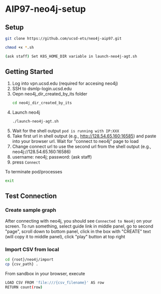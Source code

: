 # AIP97-neo4j-setup

<!-- ABOUT THE PROJECT -->
## Setup
```sh
git clone https://github.com/ucsd-ets/neo4j-aip97.git
```
```sh
chmod +x *.sh
```
```sh
(ask staff) Set K8S_HOME_DIR variable in launch-neo4j-agt.sh
```

<!-- GETTING STARTED -->
## Getting Started
1. Log into vpn.ucsd.edu (required for accesing neo4j)<br/>
2. SSH to dsmlp-login.ucsd.edu
3. Oepn neo4j_dir_created_by_its folder
   ```sh
   cd neo4j_dir_created_by_its
   ```
4. Launch neo4j
   ```sh
   ./launch-neo4j-agt.sh
   ```
5. Wait for the shell output ``` pod is running with IP:XXX ``` <br/>
6. Take first url in shell output (e.g., http://128.54.65.160:16585) and paste into your browser url. Wait for "connect to neo4j" page to load<br/>
7. Change connect url to use the second url from the shell output (e.g., neo4j://128.54.65.160:16586)<br/>
8. username: neo4j; password: (ask staff)<br/>
9. press ```Connect```<br/>

To terminate pod/processes
```sh
exit
```
<!-- USAGE EXAMPLES -->
## Test Connection
### Create sample graph
After connecting with neo4j, you should see ```Connected to Neo4j``` on your screen. To run something, select guide link in middle panel, go to second "page", scroll down to bottom panel, click in the box with "CREATE" text (will copy it to middle panel), click "play" button at top right

### Import CSV from local
```sh
cd {root}/neo4j/import
cp {csv_path} .
```
From sandbox in your browser, execute <br/>
```sh
LOAD CSV FROM 'file:///{csv_filename}' AS row
RETURN count(row)
```


